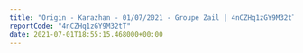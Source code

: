 ```yaml
---
title: "Origin - Karazhan - 01/07/2021 - Groupe Zail | 4nCZHq1zGY9M32tT"
reportCode: "4nCZHq1zGY9M32tT"
date: 2021-07-01T18:55:15.468000+00:00
---
```

